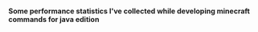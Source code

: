 #### Some performance statistics I've collected while developing minecraft commands for java edition 
